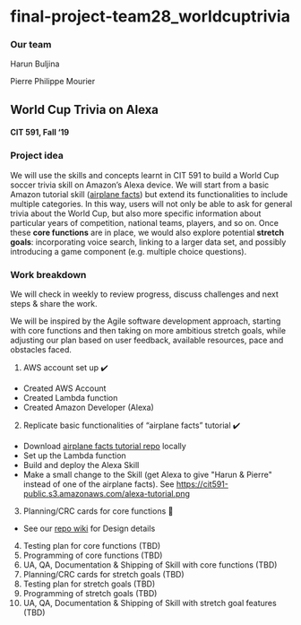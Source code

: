# final-project-team28_worldcuptrivia

###  Our team
Harun Buljina

Pierre Philippe Mourier

## World Cup Trivia on Alexa
#### CIT 591, Fall ‘19

### Project idea
We will use the skills and concepts learnt in CIT 591 to build a World Cup soccer trivia skill on Amazon’s Alexa device. We will start from a basic Amazon tutorial skill ([airplane facts](https://github.com/alexa/skill-sample-java-fact)) but extend its functionalities to include multiple categories. In this way, users will not only be able to ask for general trivia about the World Cup, but also more specific information about particular years of competition, national teams, players, and so on. Once these **core functions** are in place, we would also explore potential **stretch goals**: incorporating voice search, linking to a larger data set, and possibly introducing a game component (e.g. multiple choice questions).

### Work breakdown
We will check in weekly to review progress, discuss challenges and next steps & share the work.

We will be inspired by the Agile software development approach, starting with core functions and then taking on more ambitious stretch goals, while adjusting our plan based on user feedback, available resources, pace and obstacles faced.

1. AWS account set up :heavy_check_mark:
- Created AWS Account
- Created Lambda function
- Created Amazon Developer (Alexa)
2. Replicate basic functionalities of “airplane facts” tutorial :heavy_check_mark:
- Download [airplane facts tutorial repo](https://github.com/alexa/skill-sample-java-fact) locally
- Set up the Lambda function
- Build and deploy the Alexa Skill
- Make a small change to the Skill (get Alexa to give "Harun & Pierre" instead of one of the airplane facts).
See https://cit591-public.s3.amazonaws.com/alexa-tutorial.png

3. Planning/CRC cards for core functions :construction:
- See our [repo wiki](https://github.com/UPenn-CIT599/final-project-team28_worldcuptrivia/wiki/1.-Design) for Design details
4. Testing plan for core functions (TBD)
5. Programming of core functions (TBD)
6. UA, QA, Documentation & Shipping of Skill with core functions (TBD)
7. Planning/CRC cards for stretch goals (TBD)
8. Testing plan for stretch goals (TBD)
9. Programming of stretch goals  (TBD)
10. UA, QA, Documentation & Shipping of Skill with stretch goal features  (TBD)

